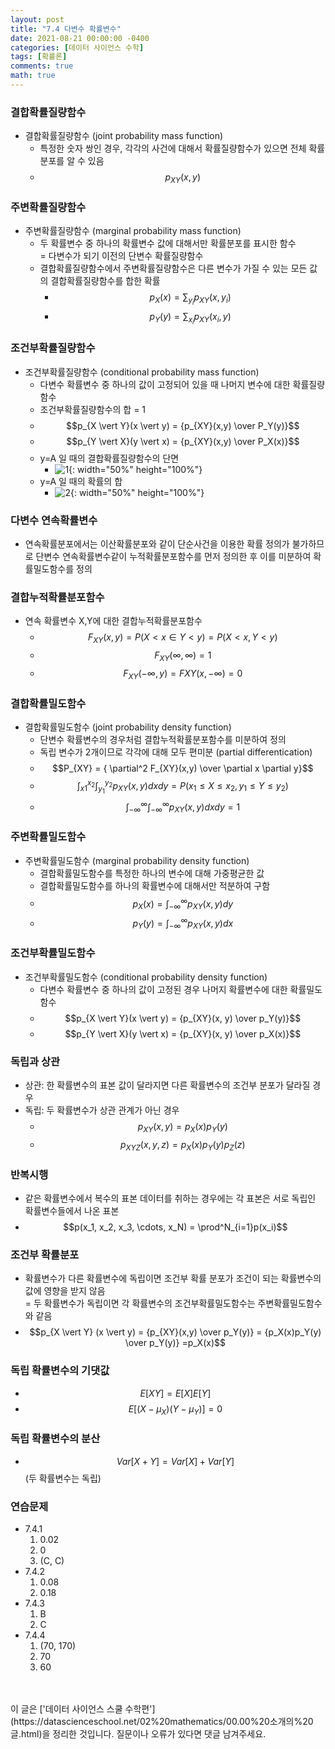 ```yaml
---
layout: post
title: "7.4 다변수 확률변수"
date: 2021-08-21 00:00:00 -0400
categories: [데이터 사이언스 수학]
tags: [확률론]
comments: true
math: true
---
```


### 결합확률질량함수
- 결합확률질량함수 (joint probability mass function)
    - 특정한 숫자 쌍인 경우, 각각의 사건에 대해서 확률질량함수가 있으면 전체 확률분포를 알 수 있음
    - $$p_{XY}(x, y)$$ 

### 주변확률질량함수
- 주변확률질량함수 (marginal probability mass function)
    - 두 확률변수 중 하나의 확률변수 값에 대해서만 확률분포를 표시한 함수<br/>
    = 다변수가 되기 이전의 단변수 확률질량함수
    - 결합확률질량함수에서 주변확률질량함수은 다른 변수가 가질 수 있는 모든 값의 결합확률질량함수를 합한 확률
        - $$p_X(x) = \sum_{y_i} p_{XY}(x, y_i)$$
        - $$p_Y(y) = \sum_{x_i} p_{XY}(x_i, y)$$

### 조건부확률질량함수
- 조건부확률질량함수 (conditional probability mass function)
    - 다변수 확률변수 중 하나의 값이 고정되어 있을 때 나머지 변수에 대한 확률질량함수
    - 조건부확률질량함수의 합 = 1
    - $$p_{X \vert Y}(x \vert y) = {p_{XY}(x,y) \over P_Y(y)}$$
    - $$p_{Y \vert X}(y \vert x) = {p_{XY}(x,y) \over P_X(x)}$$
    - y=A 일 때의 결합확률질량함수의 단면
        - ![1](/images/linearalgebra/7_3/1.png){: width="50%" height="100%"}
    - y=A 일 때의 확률의 합
        - ![2](/images/linearalgebra/7_3/2.png){: width="50%" height="100%"}

### 다변수 연속확률변수
- 연속확률분포에서는 이산확률분포와 같이 단순사건을 이용한 확률 정의가 불가하므로 단변수 연속확률변수같이 누적확률분포함수를 먼저 정의한 후 이를 미분하여 확률밀도함수를 정의

### 결합누적확률분포함수
- 연속 확률변수 X,Y에 대한 결합누적확률분포함수
    - $$F_{XY}(x,y) = P({X < x} \in {Y < y}) = P({X < x, Y < y})$$
    - $$F_{XY}(\infty, \infty) = 1$$
    - $$F_{XY}(-\infty, y) = F{XY}(x, -\infty) = 0$$

### 결합확률밀도함수
- 결합확률밀도함수 (joint probability density function) 
    - 단변수 확률변수의 경우처럼 결합누적확률분포함수를 미분하여 정의
    - 독립 변수가 2개이므로 각각에 대해 모두 편미분 (partial differentication)
    - $$P_{XY} = { \partial^2 F_{XY}(x,y) \over \partial x \partial y}$$
    - $$\int^{x_2}_{x1} \int^{y_2}_{y_1} p_{XY}(x,y)dxdy = P({x_1 \leq X \leq x_2, y_1 \leq Y \leq y_2})$$
    - $$\int^{\infty}_{-\infty} \int^{\infty}_{-\infty} p_{XY}(x,y)dxdy = 1$$

### 주변확률밀도함수
- 주변확률밀도함수 (marginal probability density function)
    - 결합확률밀도함수를 특정한 하나의 변수에 대해 가중평균한 값
    - 결합확률밀도함수를 하나의 확률변수에 대해서만 적분하여 구함
    - $$p_X(x) = \int^{\infty}_{-\infty}p_{XY}(x, y)dy$$
    - $$p_Y(y) = \int^{\infty}_{-\infty}p_{XY}(x, y)dx$$

### 조건부확률밀도함수
- 조건부확률밀도함수 (conditional probability density function)
    - 다변수 확률변수 중 하나의 값이 고정된 경우 나머지 확률변수에 대한 확률밀도함수
    - $$p_{X \vert Y}(x \vert y) = {p_{XY}(x, y) \over p_Y(y)}$$
    - $$p_{Y \vert X}(y \vert x) = {p_{XY}(x, y) \over p_X(x)}$$

### 독립과 상관
- 상관: 한 확률변수의 표본 값이 달라지면 다른 확률변수의 조건부 분포가 달라질 경우
- 독립: 두 확률변수가 상관 관계가 아닌 경우
    - $$p_{XY}(x,y) = p_X(x)p_Y(y)$$ 
    - $$p_{XYZ}(x,y,z) = p_X(x)p_Y(y)p_Z(z)$$

### 반복시행
- 같은 확률변수에서 복수의 표본 데이터를 취하는 경우에는 각 표본은 서로 독립인 확률변수들에서 나온 표본
- $$p(x_1, x_2, x_3, \cdots, x_N) = \prod^N_{i=1}p(x_i)$$

### 조건부 확률분포
- 확률변수가 다른 확률변수에 독립이면 조건부 확률 분포가 조건이 되는 확률변수의 값에 영향을 받지 않음 <br/>
= 두 확률변수가 독립이면 각 확률변수의 조건부확률밀도함수는 주변확률밀도함수와 같음
- $$p_{X \vert Y} (x \vert y) = {p_{XY}(x,y) \over p_Y(y)} = {p_X(x)p_Y(y) \over p_Y(y)} =p_X(x)$$

### 독립 확률변수의 기댓값
- $$E[ XY ] = E[X]E[Y]$$
- $$E[ (X-\mu_X)(Y-\mu_Y) ] = 0$$

### 독립 확률변수의 분산
- $$Var[ X+Y ] = Var[ X ] + Var[ Y ]$$ (두 확률변수는 독립)

### 연습문제
- 7.4.1
    1. 0.02
    2. 0
    3. (C, C)
- 7.4.2
    1. 0.08
    2. 0.18
- 7.4.3
    1.  B
    2.  C
- 7.4.4
    1. (70, 170)
    2. 70
    3. 60

<br/>
<br/>
이 글은 ['데이터 사이언스 스쿨 수학편'](https://datascienceschool.net/02%20mathematics/00.00%20소개의%20글.html)을 정리한 것입니다.
질문이나 오류가 있다면 댓글 남겨주세요.